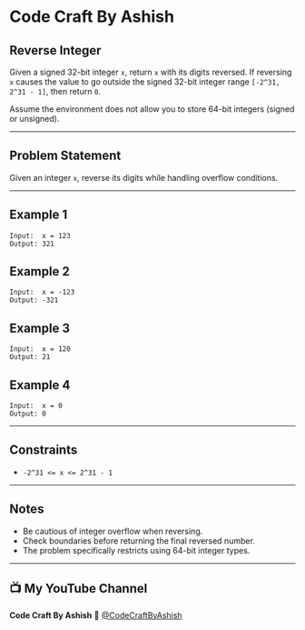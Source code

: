 # Code Craft By Ashish
## Reverse Integer

Given a signed 32-bit integer `x`, return `x` with its digits reversed. If reversing `x` causes the value to go outside the signed 32-bit integer range `[-2^31, 2^31 - 1]`, then return `0`.

Assume the environment does not allow you to store 64-bit integers (signed or unsigned).

---

## Problem Statement

Given an integer `x`, reverse its digits while handling overflow conditions.

---

## Example 1

```
Input:  x = 123
Output: 321
```

## Example 2

```
Input:  x = -123
Output: -321
```

## Example 3

```
Input:  x = 120
Output: 21
```

## Example 4

```
Input:  x = 0
Output: 0
```

---

## Constraints

* `-2^31 <= x <= 2^31 - 1`

---

## Notes

* Be cautious of integer overflow when reversing.
* Check boundaries before returning the final reversed number.
* The problem specifically restricts using 64-bit integer types.

---

## 📺 My YouTube Channel

**Code Craft By Ashish**
🔗 [@CodeCraftByAshish](https://www.youtube.com/@CodeCraftByAshish)
